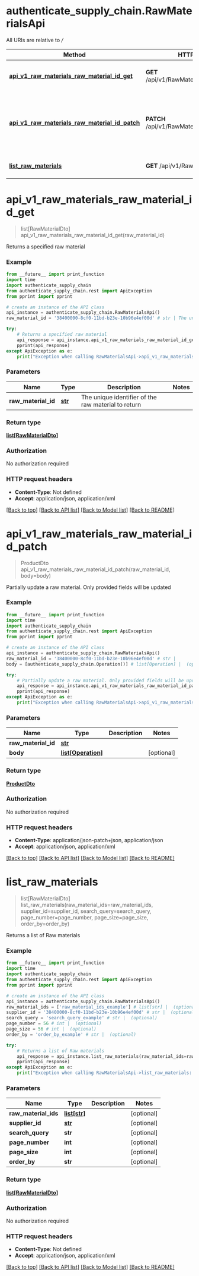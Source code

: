 # authenticate_supply_chain.RawMaterialsApi

All URIs are relative to */*

Method | HTTP request | Description
------------- | ------------- | -------------
[**api_v1_raw_materials_raw_material_id_get**](RawMaterialsApi.md#api_v1_raw_materials_raw_material_id_get) | **GET** /api/v1/RawMaterials/{rawMaterialId} | Returns a specified raw material
[**api_v1_raw_materials_raw_material_id_patch**](RawMaterialsApi.md#api_v1_raw_materials_raw_material_id_patch) | **PATCH** /api/v1/RawMaterials/{rawMaterialId} | Partially update a raw material. Only provided fields will be updated
[**list_raw_materials**](RawMaterialsApi.md#list_raw_materials) | **GET** /api/v1/RawMaterials | Returns a list of Raw materials

# **api_v1_raw_materials_raw_material_id_get**
> list[RawMaterialDto] api_v1_raw_materials_raw_material_id_get(raw_material_id)

Returns a specified raw material

### Example
```python
from __future__ import print_function
import time
import authenticate_supply_chain
from authenticate_supply_chain.rest import ApiException
from pprint import pprint

# create an instance of the API class
api_instance = authenticate_supply_chain.RawMaterialsApi()
raw_material_id = '38400000-8cf0-11bd-b23e-10b96e4ef00d' # str | The unique identifier of the raw material to return

try:
    # Returns a specified raw material
    api_response = api_instance.api_v1_raw_materials_raw_material_id_get(raw_material_id)
    pprint(api_response)
except ApiException as e:
    print("Exception when calling RawMaterialsApi->api_v1_raw_materials_raw_material_id_get: %s\n" % e)
```

### Parameters

Name | Type | Description  | Notes
------------- | ------------- | ------------- | -------------
 **raw_material_id** | [**str**](.md)| The unique identifier of the raw material to return | 

### Return type

[**list[RawMaterialDto]**](RawMaterialDto.md)

### Authorization

No authorization required

### HTTP request headers

 - **Content-Type**: Not defined
 - **Accept**: application/json, application/xml

[[Back to top]](#) [[Back to API list]](../README.md#documentation-for-api-endpoints) [[Back to Model list]](../README.md#documentation-for-models) [[Back to README]](../README.md)

# **api_v1_raw_materials_raw_material_id_patch**
> ProductDto api_v1_raw_materials_raw_material_id_patch(raw_material_id, body=body)

Partially update a raw material. Only provided fields will be updated

### Example
```python
from __future__ import print_function
import time
import authenticate_supply_chain
from authenticate_supply_chain.rest import ApiException
from pprint import pprint

# create an instance of the API class
api_instance = authenticate_supply_chain.RawMaterialsApi()
raw_material_id = '38400000-8cf0-11bd-b23e-10b96e4ef00d' # str | 
body = [authenticate_supply_chain.Operation()] # list[Operation] |  (optional)

try:
    # Partially update a raw material. Only provided fields will be updated
    api_response = api_instance.api_v1_raw_materials_raw_material_id_patch(raw_material_id, body=body)
    pprint(api_response)
except ApiException as e:
    print("Exception when calling RawMaterialsApi->api_v1_raw_materials_raw_material_id_patch: %s\n" % e)
```

### Parameters

Name | Type | Description  | Notes
------------- | ------------- | ------------- | -------------
 **raw_material_id** | [**str**](.md)|  | 
 **body** | [**list[Operation]**](Operation.md)|  | [optional] 

### Return type

[**ProductDto**](ProductDto.md)

### Authorization

No authorization required

### HTTP request headers

 - **Content-Type**: application/json-patch+json, application/json
 - **Accept**: application/json, application/xml

[[Back to top]](#) [[Back to API list]](../README.md#documentation-for-api-endpoints) [[Back to Model list]](../README.md#documentation-for-models) [[Back to README]](../README.md)

# **list_raw_materials**
> list[RawMaterialDto] list_raw_materials(raw_material_ids=raw_material_ids, supplier_id=supplier_id, search_query=search_query, page_number=page_number, page_size=page_size, order_by=order_by)

Returns a list of Raw materials

### Example
```python
from __future__ import print_function
import time
import authenticate_supply_chain
from authenticate_supply_chain.rest import ApiException
from pprint import pprint

# create an instance of the API class
api_instance = authenticate_supply_chain.RawMaterialsApi()
raw_material_ids = ['raw_material_ids_example'] # list[str] |  (optional)
supplier_id = '38400000-8cf0-11bd-b23e-10b96e4ef00d' # str |  (optional)
search_query = 'search_query_example' # str |  (optional)
page_number = 56 # int |  (optional)
page_size = 56 # int |  (optional)
order_by = 'order_by_example' # str |  (optional)

try:
    # Returns a list of Raw materials
    api_response = api_instance.list_raw_materials(raw_material_ids=raw_material_ids, supplier_id=supplier_id, search_query=search_query, page_number=page_number, page_size=page_size, order_by=order_by)
    pprint(api_response)
except ApiException as e:
    print("Exception when calling RawMaterialsApi->list_raw_materials: %s\n" % e)
```

### Parameters

Name | Type | Description  | Notes
------------- | ------------- | ------------- | -------------
 **raw_material_ids** | [**list[str]**](str.md)|  | [optional] 
 **supplier_id** | [**str**](.md)|  | [optional] 
 **search_query** | **str**|  | [optional] 
 **page_number** | **int**|  | [optional] 
 **page_size** | **int**|  | [optional] 
 **order_by** | **str**|  | [optional] 

### Return type

[**list[RawMaterialDto]**](RawMaterialDto.md)

### Authorization

No authorization required

### HTTP request headers

 - **Content-Type**: Not defined
 - **Accept**: application/json, application/xml

[[Back to top]](#) [[Back to API list]](../README.md#documentation-for-api-endpoints) [[Back to Model list]](../README.md#documentation-for-models) [[Back to README]](../README.md)

